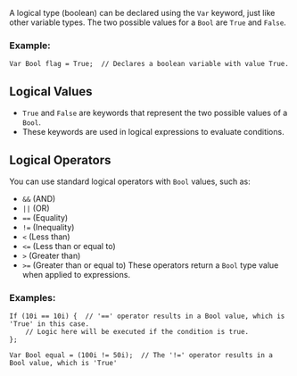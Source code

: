 A logical type (boolean) can be declared using the `Var` keyword, just like other variable types. The two possible values for a `Bool` are `True` and `False`.
### Example:
```
Var Bool flag = True;  // Declares a boolean variable with value True.
```

## Logical Values
- `True` and `False` are keywords that represent the two possible values of a `Bool`.
- These keywords are used in logical expressions to evaluate conditions.
## Logical Operators
You can use standard logical operators with `Bool` values, such as:
- `&&` (AND)
- `||` (OR)
- `==` (Equality)
- `!=` (Inequality)
- `<` (Less than)
- `<=` (Less than or equal to)
- `>` (Greater than)
- `>=` (Greater than or equal to)
These operators return a `Bool` type value when applied to expressions.

### Examples:
```
If (10i == 10i) {  // '==' operator results in a Bool value, which is 'True' in this case.     
	// Logic here will be executed if the condition is true. 
};
```
```
Var Bool equal = (100i != 50i);  // The '!=' operator results in a Bool value, which is 'True'
```